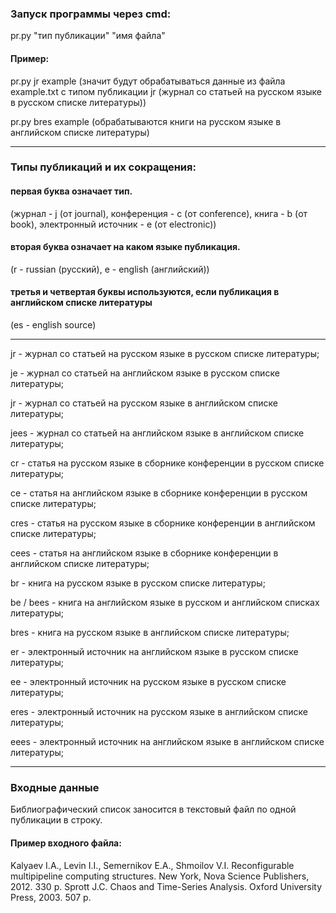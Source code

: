 ### Запуск программы через cmd:

pr.py "тип публикации" "имя файла"

#### Пример:

pr.py jr example (значит будут обрабатываться данные из файла example.txt с типом публикации jr (журнал со статьей на русском языке в русском списке литературы))

pr.py bres example (обрабатываются книги на русском языке в английском списке литературы)
***
### Типы публикаций и их сокращения:

#### первая буква означает тип. 

(журнал - j (от journal), конференция - c (от conference), книга - b (от book), электронный источник - e (от electronic))
#### вторая буква означает на каком языке публикация. 

(r - russian (русский), e - english (английский))
#### третья и четвертая буквы используются, если публикация в английском списке литературы 

(es - english source)

---
jr - журнал со статьей на русском языке в русском списке литературы;

je - журнал со статьей на английском языке в русском списке литературы;

jr - журнал со статьей на русском языке в английском списке литературы;

jees - журнал со статьей на английском языке в английском списке литературы;

cr - статья на русском языке в сборнике конференции в русском списке литературы;

ce - статья на английском языке в сборнике конференции в русском списке литературы;

cres - статья на русском языке в сборнике конференции в английском списке литературы;

cees - статья на английском языке в сборнике конференции в английском списке литературы;

br - книга на русском языке в русском списке литературы;

be / bees - книга на английском языке в русском и английском списках литературы;

bres - книга на русском языке в английском списке литературы;

er - электронный источник на английском языке в русском списке литературы;

ee - электронный источник на русском языке в русском списке литературы;

eres - электронный источник на русском языке в английском списке литературы;

eees - электронный источник на английском языке в английском списке литературы;


***
### Входные данные
Библиографический список заносится в текстовый файл по одной публикации в строку.

#### Пример входного файла:

Kalyaev I.A., Levin I.I., Semernikov E.A., Shmoilov V.I. Reconfigurable multipipeline computing structures. New York, Nova Science Publishers, 2012. 330 р.
Sprott J.C. Chaos and Time-Series Analysis. Oxford University Press, 2003. 507 p.
